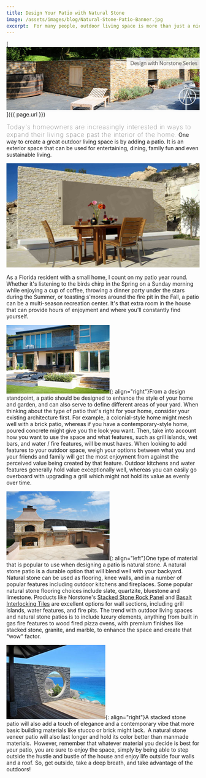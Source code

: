 ```yaml
---
title: Design Your Patio with Natural Stone
image: /assets/images/blog/Natural-Stone-Patio-Banner.jpg
excerpt:  For many people, outdoor living space is more than just a nice feature, it's a necessity. Whether it's a small rooftop terrace overlooking a city skyline or a large space shaded in the leafy suburbs, outdoor spaces allow us to look away from the glare of our screens, breathe some fresh air and reconnect with nature. Natural stone finish options abound in these spaces and can be used on flooring, walls, seating and speciality features like outdoor grill islands and water features. This article visits on relevant design ideas and concepts for natural stone patios.
---
```

[![](/assets/images/blog/Natural-Stone-Patio-Banner.jpg)]({{ page.url }})

<span style="font-size:16px;font-weight:lighter;letter-spacing:1px">Today's homeowners are increasingly interested in ways to expand their living space past the interior of the home.</span> One way to create a great outdoor living space is by adding a patio. It is an exterior space that can be used for entertaining, dining, family fun and even sustainable living.

![](/assets/images/blog/Natural-Stone-Patio-Cyprus.jpg)

As a Florida resident with a small home, I count on my patio year round. Whether it's listening to the birds chirp in the Spring on a Sunday morning while enjoying a cup of coffee, throwing a dinner party under the stars during the Summer, or toasting s'mores around the fire pit in the Fall, a patio can be a multi-season recreation center. It's that extra room in the house that can provide hours of enjoyment and where you'll constantly find yourself.

![](/assets/images/blog/Contemporary-Natural-Stone-Patio.jpg){: align="right"}From a design standpoint, a patio should be designed to enhance the style of your home and garden, and can also serve to define different areas of your yard. When thinking about the type of patio that's right for your home, consider your existing architecture first. For example, a colonial-style home might mesh well with a brick patio, whereas if you have a contemporary-style home, poured concrete might give you the look you want. Then, take into account how you want to use the space and what features, such as grill islands, wet bars, and water / fire features, will be must haves. When looking to add features to your outdoor space, weigh your options between what you and your friends and family will get the most enjoyment from against the perceived value being created by that feature. Outdoor kitchens and water features generally hold value exceptionally well, whereas you can easily go overboard with upgrading a grill which might not hold its value as evenly over time.

![](/assets/images/blog/Stone-Veneer-Patio-Pizza-Oven.jpg){: align="left"}One type of material that is popular to use when designing a patio is natural stone. A natural stone patio is a durable option that will blend well with your backyard. Natural stone can be used as flooring, knee walls, and in a number of popular features including outdoor kitchens and fireplaces. Some popular natural stone flooring choices include slate, quartzite, bluestone and limestone. Products like Norstone's [Stacked Stone Rock Panel](/products/stacked-stone-cladding/) and [Basalt Interlocking Tiles](/products/modern-wall-tile/) are excellent options for wall sections, including grill islands, water features, and fire pits. The trend with outdoor living spaces and natural stone patios is to include luxury elements, anything from built in gas fire features to wood fired pizza ovens, with premium finishes like stacked stone, granite, and marble, to enhance the space and create that "wow" factor.

![](/assets/images/blog/Stacked-Stone-Patio---Seychelles-Swank.jpg){: align="right"}A stacked stone patio will also add a touch of elegance and a contemporary vibe that more basic building materials like stucco or brick might lack.  A natural stone veneer patio will also last longer and hold its color better than manmade materials.  However, remember that whatever material you decide is best for your patio, you are sure to enjoy the space, simply by being able to step outside the hustle and bustle of the house and enjoy life outside four walls and a roof. So, get outside, take a deep breath, and take advantage of the outdoors!
